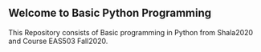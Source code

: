 ## Welcome to Basic Python Programming ##

This Repository consists of Basic programming in Python from Shala2020 and Course EAS503 Fall2020.
